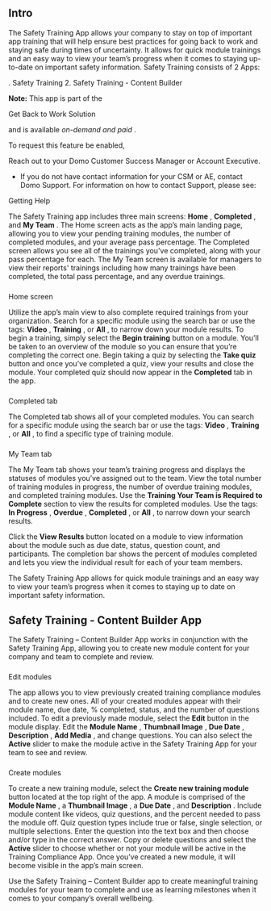 

Intro
-------

The Safety Training App allows your company to stay on top of important app training that will help ensure best practices for going back to work and staying safe during times of uncertainty. It allows for quick module trainings and an easy way to view your team’s progress when it comes to staying up-to-date on important safety information. Safety Training consists of 2 Apps:

. Safety Training
2. Safety Training - Content Builder


**Note:**
 This app is part of the

Get Back to Work Solution

and is available
 *on-demand and paid*
 .

To request this feature be enabled,

 Reach out to your Domo Customer Success Manager or Account Executive.
* If you do not have contact information for your CSM or AE, contact Domo Support. For information on how to contact Support, please see:

Getting Help

The Safety Training app includes three main screens:
 **Home**
 ,
 **Completed**
 , and
 **My Team**
 . The Home screen acts as the app’s main landing page, allowing you to view your pending training modules, the number of completed modules, and your average pass percentage. The Completed screen allows you see all of the trainings you've completed, along with your pass percentage for each. The My Team screen is available for managers to view their reports' trainings including how many trainings have been completed, the total pass percentage, and any overdue trainings.


###
 Home screen

Utilize the app’s main view to also complete required trainings from your organization. Search for a specific module using the search bar or use the tags:
 **Video**
 ,
 **Training**
 , or
 **All**
 , to narrow down your module results. To begin a training, simply select the
 **Begin training**
 button on a module. You’ll be taken to an overview of the module so you can ensure that you’re completing the correct one. Begin taking a quiz by selecting the
 **Take quiz**
 button and once you’ve completed a quiz, view your results and close the module. Your completed quiz should now appear in the
 **Completed**
 tab in the app.


###
 Completed tab

The Completed tab shows all of your completed modules. You can search for a specific module using the search bar or use the tags:
 **Video**
 ,
 **Training**
 , or
 **All**
 , to find a specific type of training module.


###
 My Team tab

The My Team tab shows your team’s training progress and displays the statuses of modules you’ve assigned out to the team. View the total number of training modules in progress, the number of overdue training modules, and completed training modules. Use the
 **Training Your Team is Required to Complete**
 section to view the results for completed modules. Use the tags:
 **In Progress**
 ,
 **Overdue**
 ,
 **Completed**
 , or
 **All**
 , to narrow down your search results.

Click the
 **View Results**
 button located on a module to view information about the module such as due date, status, question count, and participants. The completion bar shows the percent of modules completed and lets you view the individual result for each of your team members.

The Safety Training App allows for quick module trainings and an easy way to view your team’s progress when it comes to staying up to date on important safety information.


 Safety Training - Content Builder App
---------------------------------------

The Safety Training – Content Builder App works in conjunction with the Safety Training App, allowing you to create new module content for your company and team to complete and review.


###
 Edit modules

The app allows you to view previously created training compliance modules and to create new ones. All of your created modules appear with their module name, due date, % completed, status, and the number of questions included. To edit a previously made module, select the
 **Edit**
 button in the module display. Edit the
 **Module Name**
 ,
 **Thumbnail Image**
 ,
 **Due Date**
 ,
 **Description**
 ,
 **Add Media**
 , and change questions. You can also select the
 **Active**
 slider to make the module active in the Safety Training App for your team to see and review.


###
 Create modules

To create a new training module, select the
 **Create new training module**
 button located at the top right of the app. A module is comprised of the
 **Module Name**
 , a
 **Thumbnail Image**
 , a
 **Due Date**
 , and
 **Description**
 . Include module content like videos, quiz questions, and the percent needed to pass the module off. Quiz question types include true or false, single selection, or multiple selections. Enter the question into the text box and then choose and/or type in the correct answer. Copy or delete questions and select the
 **Active**
 slider to choose whether or not your module will be active in the Training Compliance App. Once you’ve created a new module, it will become visible in the app’s main screen.

Use the Safety Training – Content Builder app to create meaningful training modules for your team to complete and use as learning milestones when it comes to your company’s overall wellbeing.

